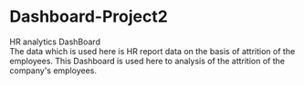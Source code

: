 # Dashboard-Project2
HR analytics DashBoard
<br>
The data  which is used  here is HR report data on the basis of attrition of the employees. This Dashboard is used here to analysis of the attrition of the company's employees.
